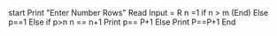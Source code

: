 start
Print "Enter Number Rows"
Read Input = R
n =1 
if n > m (End)
Else p==1
Else if p>n
n == n+1
Print p== P+1
Else Print
P==P+1
End